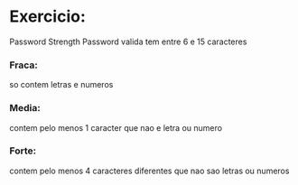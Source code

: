 # Exercicio:
Password Strength
Password valida tem entre 6 e 15 caracteres
        
### Fraca:
so contem letras e numeros
### Media:
contem pelo menos 1 caracter que nao e letra ou numero
### Forte:
contem pelo menos 4 caracteres diferentes que nao sao letras ou numeros
